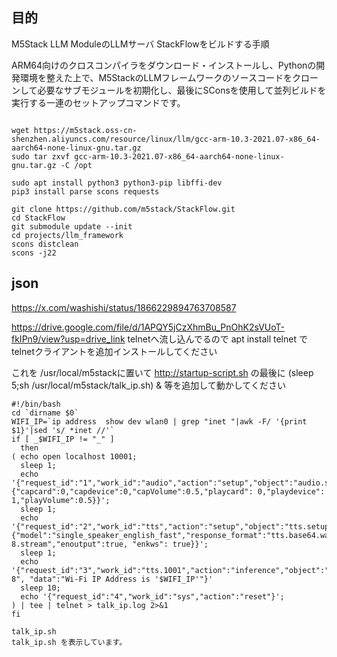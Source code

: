 
## 目的
M5Stack LLM ModuleのLLMサーバ StackFlowをビルドする手順

ARM64向けのクロスコンパイラをダウンロード・インストールし、Pythonの開発環境を整えた上で、M5StackのLLMフレームワークのソースコードをクローンして必要なサブモジュールを初期化し、最後にSConsを使用して並列ビルドを実行する一連のセットアップコマンドです。

```

wget https://m5stack.oss-cn-shenzhen.aliyuncs.com/resource/linux/llm/gcc-arm-10.3-2021.07-x86_64-aarch64-none-linux-gnu.tar.gz
sudo tar zxvf gcc-arm-10.3-2021.07-x86_64-aarch64-none-linux-gnu.tar.gz -C /opt

sudo apt install python3 python3-pip libffi-dev
pip3 install parse scons requests 

git clone https://github.com/m5stack/StackFlow.git
cd StackFlow
git submodule update --init
cd projects/llm_framework
scons distclean
scons -j22

```

## json
https://x.com/washishi/status/1866229894763708587

https://drive.google.com/file/d/1APQY5jCzXhmBu_PnOhK2sVUoT-fkIPn9/view?usp=drive_link
telnetへ流し込んでるので
apt install telnet で
telnetクライアントを追加インストールしてください

これを /usr/local/m5stackに置いて
http://startup-script.sh の最後に
(sleep 5;sh /usr/local/m5stack/talk_ip.sh) &
等を追加して動かしてください

```
#!/bin/bash
cd `dirname $0`
WIFI_IP=`ip address  show dev wlan0 | grep "inet "|awk -F/ '{print $1}'|sed 's/ *inet //'`
if [ _$WIFI_IP != "_" ]
  then
( echo open localhost 10001;
  sleep 1;
  echo '{"request_id":"1","work_id":"audio","action":"setup","object":"audio.setup","data":{"capcard":0,"capdevice":0,"capVolume":0.5,"playcard": 0,"playdevice": 1,"playVolume":0.5}}';
  sleep 1;
  echo '{"request_id":"2","work_id":"tts","action":"setup","object":"tts.setup","data":{"model":"single_speaker_english_fast","response_format":"tts.base64.wav","input":"tts.utf-8.stream","enoutput":true, "enkws": true}}';
  sleep 1;
  echo '{"request_id":"3","work_id":"tts.1001","action":"inference","object":"tts.utf-8", "data":"Wi-Fi IP Address is '$WIFI_IP'"}'
  sleep 10;
  echo '{"request_id":"4","work_id":"sys","action":"reset"}';
) | tee | telnet > talk_ip.log 2>&1
fi

talk_ip.sh
talk_ip.sh を表示しています。
```
